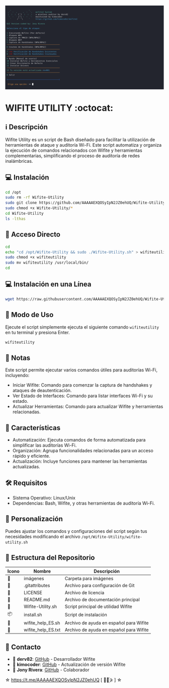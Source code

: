 ﻿![logo](https://github.com/AAAAAEXQOSyIpN2JZ0ehUQ/Wifite-Utility/blob/main/Imagenes/Wifite-Utility.png)

# WIFITE UTILITY :octocat: 
## :information_source: Descripción
Wifite Utility es un script de Bash diseñado para facilitar la utilización de 
herramientas de ataque y auditoría Wi-Fi. Este script automatiza y organiza la 
ejecución de comandos relacionados con Wifite y herramientas complementarias, 
simplificando el proceso de auditoría de redes inalámbricas.

## :computer: Instalación
```bash
cd /opt
sudo rm -rf Wifite-Utility
sudo git clone https://github.com/AAAAAEXQOSyIpN2JZ0ehUQ/Wifite-Utility.git
sudo chmod +x Wifite-Utility/*
cd Wifite-Utility
ls -lthas
```

## :key: Acceso Directo
```bash
cd
echo "cd /opt/Wifite-Utility && sudo ./Wifite-Utility.sh" > wifiteutility
sudo chmod +x wifiteutility
sudo mv wifiteutility /usr/local/bin/
cd
```

## :computer: Instalación en una Línea
```bash
wget https://raw.githubusercontent.com/AAAAAEXQOSyIpN2JZ0ehUQ/Wifite-Utility/main/install.sh -O - | sudo bash
```

## :rocket: Modo de Uso

Ejecute el script simplemente ejecuta el siguiente comando `wifiteutility`  en tu terminal y presiona Enter.

```bash
wifiteutility
```

## :bookmark_tabs: Notas
Este script permite ejecutar varios comandos útiles para auditorías Wi-Fi, incluyendo:

- Iniciar Wifite: Comando para comenzar la captura de handshakes y ataques de deautenticación.
- Ver Estado de Interfaces: Comando para listar interfaces Wi-Fi y su estado.
- Actualizar Herramientas: Comando para actualizar Wifite y herramientas relacionadas.

## :star2: Características 

- Automatización: Ejecuta comandos de forma automatizada para simplificar las auditorías Wi-Fi.
- Organización: Agrupa funcionalidades relacionadas para un acceso rápido y eficiente.
- Actualización: Incluye funciones para mantener las herramientas actualizadas.

## :hammer_and_wrench: Requisitos 

- Sistema Operativo: Linux/Unix
- Dependencias: Bash, Wifite, y otras herramientas de auditoría Wi-Fi.

## :memo: Personalización

Puedes ajustar los comandos y configuraciones del script según tus necesidades modificando el archivo `/opt/Wifite-Utility/wifite-utility.sh`

## :open_file_folder: Estructura del Repositorio

| Icono            | Nombre              | Descripción                               |
|------------------|---------------------|-------------------------------------------|
| :file_folder:    | imágenes            | Carpeta para imágenes                     |
| :page_facing_up: | .gitattributes      | Archivo para configuración de Git         |
| :page_facing_up: | LICENSE             | Archivo de licencia                       |
| :book:           | README.md           | Archivo de documentación principal        |
| :page_facing_up: | Wifite-Utility.sh   | Script principal de utilidad Wifite       |
| :package:        | install.sh          | Script de instalación                     |
| :page_facing_up: | wifite_help_ES.sh   | Archivo de ayuda en español para Wifite   |
| :page_facing_up: | wifite_help_ES.txt  | Archivo de ayuda en español para Wifite   |

## :email: Contacto 
* :busts_in_silhouette: **derv82**: [GitHub](https://github.com/derv82/wifite) - Desarrollador  Wifite
* :busts_in_silhouette: **kimocoder**: [GitHub](https://github.com/kimocoder/wifite2) - Actualización de versión Wifite
* :busts_in_silhouette: **Jony Rivera**: [GitHub](https://github.com/AAAAAEXQOSyIpN2JZ0ehUQ/Wifite-Utility) - Colaborador

☆ https://t.me/AAAAAEXQOSyIpN2JZ0ehUQ [  ⃘⃤꙰✰ ] ☆
